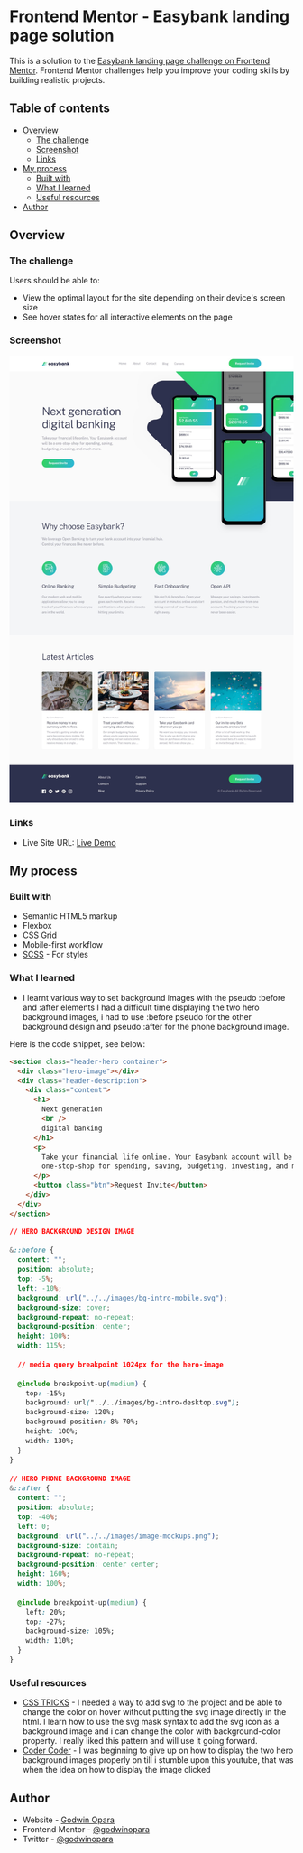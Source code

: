 # Frontend Mentor - Easybank landing page solution

This is a solution to the [Easybank landing page challenge on Frontend Mentor](https://www.frontendmentor.io/challenges/easybank-landing-page-WaUhkoDN). Frontend Mentor challenges help you improve your coding skills by building realistic projects.

## Table of contents

- [Overview](#overview)
  - [The challenge](#the-challenge)
  - [Screenshot](#screenshot)
  - [Links](#links)
- [My process](#my-process)
  - [Built with](#built-with)
  - [What I learned](#what-i-learned)
  - [Useful resources](#useful-resources)
- [Author](#author)

## Overview

### The challenge

Users should be able to:

- View the optimal layout for the site depending on their device's screen size
- See hover states for all interactive elements on the page

### Screenshot

![](./desktop-design.jpg)

### Links

- Live Site URL: [Live Demo](https://easy-digital-bank.netlify.app/)

## My process

### Built with

- Semantic HTML5 markup
- Flexbox
- CSS Grid
- Mobile-first workflow
- [SCSS](https://sass-lang.com/) - For styles

### What I learned

- I learnt various way to set background images with the pseudo :before and :after elements
  I had a difficult time displaying the two hero background images, i had to use :before pseudo for the other background design and pseudo :after for the phone background image.

Here is the code snippet, see below:

```html
<section class="header-hero container">
  <div class="hero-image"></div>
  <div class="header-description">
    <div class="content">
      <h1>
        Next generation
        <br />
        digital banking
      </h1>
      <p>
        Take your financial life online. Your Easybank account will be a
        one-stop-shop for spending, saving, budgeting, investing, and much more.
      </p>
      <button class="btn">Request Invite</button>
    </div>
  </div>
</section>
```

```css
// HERO BACKGROUND DESIGN IMAGE

&::before {
  content: "";
  position: absolute;
  top: -5%;
  left: -10%;
  background: url("../../images/bg-intro-mobile.svg");
  background-size: cover;
  background-repeat: no-repeat;
  background-position: center;
  height: 100%;
  width: 115%;

  // media query breakpoint 1024px for the hero-image

  @include breakpoint-up(medium) {
    top: -15%;
    background: url("../../images/bg-intro-desktop.svg");
    background-size: 120%;
    background-position: 8% 70%;
    height: 100%;
    width: 130%;
  }
}

// HERO PHONE BACKGROUND IMAGE
&::after {
  content: "";
  position: absolute;
  top: -40%;
  left: 0;
  background: url("../../images/image-mockups.png");
  background-size: contain;
  background-repeat: no-repeat;
  background-position: center center;
  height: 160%;
  width: 100%;

  @include breakpoint-up(medium) {
    left: 20%;
    top: -27%;
    background-size: 105%;
    width: 110%;
  }
}
```

### Useful resources

- [CSS TRICKS](https://css-tricks.com/) - I needed a way to add svg to the project and be able to change the color on hover without putting the svg image directly in the html. I learn how to use the svg mask syntax to add the svg icon as a background image and i can change the color with background-color property.
  I really liked this pattern and will use it going forward.
- [Coder Coder](https://www.youtube.com/watch?v=y9OVL8D8XGs) - I was beginning to give up on how to display the two hero background images properly on till i stumble upon this youtube, that was when the idea on how to display the image clicked

## Author

- Website - [Godwin Opara](https://godwin-ahamefula.netlify.app/)
- Frontend Mentor - [@godwinopara](https://www.frontendmentor.io/profile/godwinopara)
- Twitter - [@godwinopara](https://www.twitter.com/godwinopara12)
